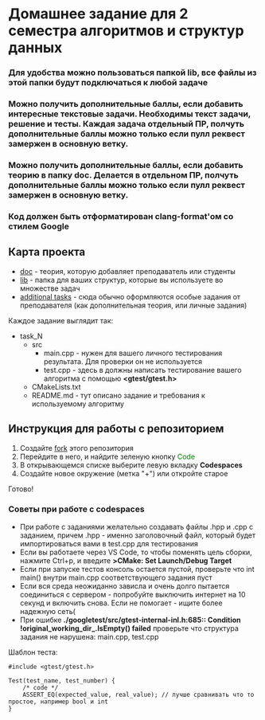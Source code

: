 # Домашнее задание для 2 семестра алгоритмов и структур данных

### Для удобства можно пользоваться папкой lib, все файлы из этой папки будут подключаться к любой задаче

### Можно получить дополнительные баллы, если добавить интересные текстовые задачи. Необходимы текст задачи, решение и тесты. Каждая задача отдельный ПР, полчуть дополнительные баллы можно только если пулл реквест замержен в основную ветку.

### Можно получить дополнительные баллы, если добавить теорию в папку doc. Делается в отдельном ПР, полчуть дополнительные баллы можно только если пулл реквест замержен в основную ветку.

### Код должен быть отформатирован clang-format'ом со стилем Google


## Карта проекта

* [doc](https://github.com/AlgorithmsDafeMipt2024/autumn_homework/tree/main/doc) - теория, которую добавляет преподаватель или студенты
* [lib](https://github.com/AlgorithmsDafeMipt2024/autumn_homework/tree/main/lib) - папка для ваших структур, которые вы используете во множестве задач
* [additional tasks](https://github.com/AlgorithmsDafeMipt2024/autumn_homework/tree/main/additional_tasks) - сюда обычно оформляются особые задания от преподавателя (как дополнительная теория, или личные задания)


Каждое задание выглядит так:

* task_N
  * src
    * main.cpp  -  нужен для вашего личного тестирования результата. Для проверки он не используется
    * test.cpp  -  здесь в должны написать тестирование вашего алгоритма с помощью **<gtest/gtest.h>**
  * CMakeLists.txt
  * README.md  -  тут описано задание и требования к используемому алгоритму


## Инструкция для работы с репозиторием

1. Создайте [fork](https://github.com/AlgorithmsDafeMipt2024/autumn_homework/fork) этого репозитория
2. Перейдите в него, и найдите зеленую кнопку <span style="color:green"> Code
3. В открывающемся списке выберите левую вкладку **Codespaces**
4. Создайте новое окружение (метка "+") или откройте старое

Готово!

### Советы при работе с codespaces

* При работе с заданиями желательно создавать файлы .hpp и .cpp с заданием, причем .hpp - именно заголовочный файл, который будет импортироваться вами в test.cpp для тестирования
* Если вы работаете через VS Code, то чтобы поменять цель сборки, нажмите Ctrl+p, и введите  **>CMake: Set Launch/Debug Target**
* Если при запуске тестов консоль остается пустой, проверьте что int main() внутри main.cpp соответствующего задания пуст
* Если вся среда неожиданно зависла и очень долго пытается соединиться с сервером - попробуйте выключить интернет на 10 секунд и включить снова. Если не помогает - ищите более надежную сеть(
* При ошибке **./googletest/src/gtest-internal-inl.h:685:: Condition !original_working_dir_.IsEmpty() failed** проверьте что структура задания не нарушена: main.cpp, test.cpp

Шаблон теста:

```
#include <gtest/gtest.h>

Test(test_name, test_number) {
    /* code */
    ASSERT_EQ(expected_value, real_value); // лучше сравнивать что то простое, например bool и int
}
```
